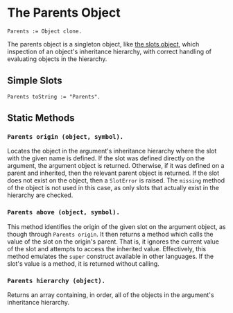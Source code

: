 
# The Parents Object

    Parents := Object clone.

The parents object is a singleton object,
like [the slots object](slots.md), which inspection of an object's
inheritance hierarchy, with correct handling of evaluating objects in
the hierarchy.

## Simple Slots

    Parents toString := "Parents".

## Static Methods

### `Parents origin (object, symbol).`

Locates the object in the argument's inheritance hierarchy where the
slot with the given name is defined. If the slot was defined directly
on the argument, the argument object is returned. Otherwise, if it was
defined on a parent and inherited, then the relevant parent object is
returned. If the slot does not exist on the object, then a `SlotError`
is raised. The `missing` method of the object is not used in this
case, as only slots that actually exist in the hierarchy are checked.

### `Parents above (object, symbol).`

This method identifies the origin of the given slot on the argument
object, as though through `Parents origin`. It then returns a method
which calls the value of the slot on the origin's parent. That is, it
ignores the current value of the slot and attempts to access the
inherited value. Effectively, this method emulates the `super`
construct available in other languages. If the slot's value is a
method, it is returned without calling.

### `Parents hierarchy (object).`

Returns an array containing, in order, all of the objects in the
argument's inheritance hierarchy.
